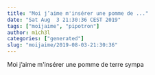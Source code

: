 ```yaml
---
title: "Moi j’aime m'insérer une pomme de ..."
date: "Sat Aug  3 21:30:36 CEST 2019"
tags: ["moijaime", "pipotron"]
author: m1ch3l
categories: ["generated"]
slug: "moijaime/2019-08-03-21:30:36"
---
```


Moi j’aime m'insérer une pomme de terre sympa
